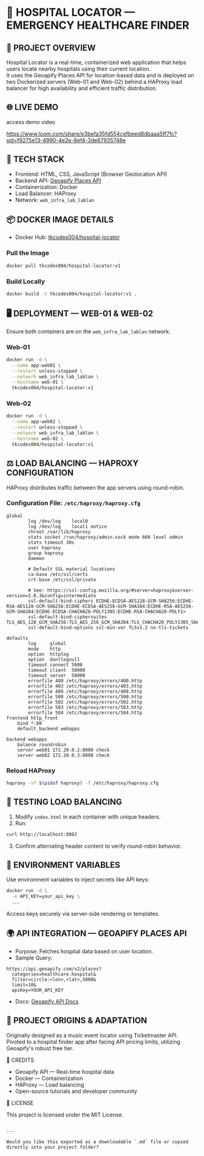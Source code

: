
# 🏥 HOSPITAL LOCATOR — EMERGENCY HEALTHCARE FINDER

## 📍 PROJECT OVERVIEW

Hospital Locator is a real-time, containerized web application that helps users locate nearby hospitals using their current location.  
It uses the Geoapify Places API for location-based data and is deployed on two Dockerized servers (Web-01 and Web-02) behind a HAProxy load balancer for high availability and efficient traffic distribution.

## 🌐 LIVE DEMO
access demo video

https://www.loom.com/share/e3befa35fd554cefbeed8dbaaa5ff7fc?sid=f9275e13-4990-4e2e-8ef4-3de67935748e


## 🧱 TECH STACK

- Frontend: HTML, CSS, JavaScript (Browser Geolocation API)
- Backend API: [Geoapify Places API](https://apidocs.geoapify.com/)
- Containerization: Docker
- Load Balancer: HAProxy
- Network: `web_infra_lab_lablan`

## 📦 DOCKER IMAGE DETAILS

- Docker Hub: [tkcodes004/hospital-locator](https://hub.docker.com/u/tkcodes004/)

### Pull the Image

```bash
docker pull tkcodes004/hospital-locator:v1
````

### Build Locally

```bash
docker build -t tkcodes004/hospital-locator:v1 .
```

## 🖥️ DEPLOYMENT — WEB-01 & WEB-02

Ensure both containers are on the `web_infra_lab_lablan` network.

### Web-01

```bash
docker run -d \
  --name app-web01 \
  --restart unless-stopped \
  --network web_infra_lab_lablan \
  --hostname web-01 \
  tkcodes004/hospital-locator:v1
```

### Web-02

```bash
docker run -d \
  --name app-web02 \
  --restart unless-stopped \
  --network web_infra_lab_lablan \
  --hostname web-02 \
  tkcodes004/hospital-locator:v1
```

## ⚖️ LOAD BALANCING — HAPROXY CONFIGURATION

HAProxy distributes traffic between the app servers using round-robin.

### Configuration File: `/etc/haproxy/haproxy.cfg`

```haproxy
global
        log /dev/log    local0
        log /dev/log    local1 notice
        chroot /var/lib/haproxy
        stats socket /run/haproxy/admin.sock mode 660 level admin
        stats timeout 30s
        user haproxy
        group haproxy
        daemon

        # Default SSL material locations
        ca-base /etc/ssl/certs
        crt-base /etc/ssl/private

        # See: https://ssl-config.mozilla.org/#server=haproxy&server-version=2.0.3&config=intermediate
        ssl-default-bind-ciphers ECDHE-ECDSA-AES128-GCM-SHA256:ECDHE-RSA-AES128-GCM-SHA256:ECDHE-ECDSA-AES256-GCM-SHA384:ECDHE-RSA-AES256-GCM-SHA384:ECDHE-ECDSA-CHACHA20-POLY1305:ECDHE-RSA-CHACHA20-POLY1>
        ssl-default-bind-ciphersuites TLS_AES_128_GCM_SHA256:TLS_AES_256_GCM_SHA384:TLS_CHACHA20_POLY1305_SHA256
        ssl-default-bind-options ssl-min-ver TLSv1.2 no-tls-tickets

defaults
        log     global
        mode    http
        option  httplog
        option  dontlognull
        timeout connect 5000
        timeout client  50000
        timeout server  50000
        errorfile 400 /etc/haproxy/errors/400.http
        errorfile 403 /etc/haproxy/errors/403.http
        errorfile 408 /etc/haproxy/errors/408.http
        errorfile 500 /etc/haproxy/errors/500.http
        errorfile 502 /etc/haproxy/errors/502.http
        errorfile 503 /etc/haproxy/errors/503.http
        errorfile 504 /etc/haproxy/errors/504.http
frontend http_front
    bind *:80
    default_backend webapps

backend webapps
    balance roundrobin
    server web01 172.20.0.2:8080 check
    server web02 172.20.0.3:8080 check

```

### Reload HAProxy

```bash
haproxy -sf $(pidof haproxy) -f /etc/haproxy/haproxy.cfg
```

## 🧪 TESTING LOAD BALANCING

1. Modify `index.html` in each container with unique headers.
2. Run:

```bash
curl http://localhost:8082
```

3. Confirm alternating header content to verify round-robin behavior.

## 🔐 ENVIRONMENT VARIABLES

Use environment variables to inject secrets like API keys:

```bash
docker run -d \
  -e API_KEY=your_api_key \
  ...
```

Access keys securely via server-side rendering or templates.

## 🌍 API INTEGRATION — GEOAPIFY PLACES API

* Purpose: Fetches hospital data based on user location.
* Sample Query:

```
https://api.geoapify.com/v2/places?
  categories=healthcare.hospital&
  filter=circle:<lon>,<lat>,5000&
  limit=10&
  apiKey=YOUR_API_KEY
```

* Docs: [Geoapify API Docs](https://apidocs.geoapify.com/)

## 🧭 PROJECT ORIGINS & ADAPTATION

Originally designed as a music event locator using Ticketmaster API.
Pivoted to a hospital finder app after facing API pricing limits, utilizing Geoapify's robust free tier.

🙏 CREDITS

* Geoapify API — Real-time hospital data
* Docker — Containerization
* HAProxy — Load balancing
* Open-source tutorials and developer community

📄 LICENSE

This project is licensed under the MIT License.

```

---

Would you like this exported as a downloadable `.md` file or copied directly into your project folder?
```
